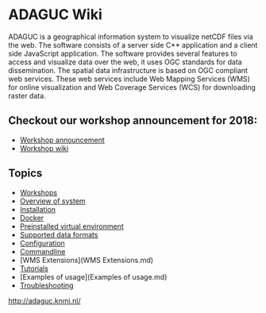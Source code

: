 ADAGUC Wiki
===========

ADAGUC is a geographical information system to visualize netCDF files
via the web. The software consists of a server side C** application and
a client side JavaScript application. The software provides several
features to access and visualize data over the web, it uses OGC
standards for data dissemination. The spatial data infrastructure is
based on OGC compliant web services. These web services include Web
Mapping Services (WMS) for online visualization and Web Coverage
Services (WCS) for downloading raster data.

Checkout our workshop announcement for 2018:
--------------------------------------------

-   [Workshop announcement](https://dev.knmi.nl/attachments/download/8071/ADAGUC\_workshop\_2018\_21till23-November.pdf)
-   [Workshop wiki](https://dev.knmi.nl/projects/adagucserver/wiki/Workshop\_2018)

Topics
------

-   [Workshops](Workshops.md)
-   [Overview of system](Overview.md)
-   [Installation](Installation.md)
-   [Docker](Docker.md)
-   [Preinstalled virtual environment](Preinstalled.md)
-   [Supported data formats](Supported.md)
-   [Configuration](Configuration.md)
-   [Commandline](Commandline.md)
-   [WMS Extensions](WMS Extensions.md)
-   [Tutorials](Tutorials.md)
-   [Examples of usage](Examples of usage.md)
-   [Troubleshooting](Troubleshooting.md)

http://adaguc.knmi.nl/
